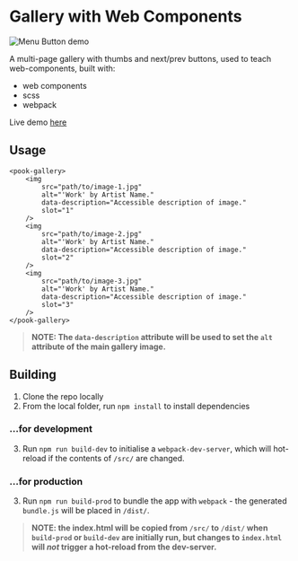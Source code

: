 # Gallery with Web Components

![Menu Button demo](https://raw.githubusercontent.com/pookage/web-components-gallery/master/screenshots/demo__2.gif)

A multi-page gallery with thumbs and next/prev buttons, used to teach web-components, built with:

- web components
- scss
- webpack

Live demo [here](https://pookage.github.io/web-components-gallery/dist/)

## Usage

```
<pook-gallery>
	<img 
		src="path/to/image-1.jpg" 
		alt="'Work' by Artist Name." 
		data-description="Accessible description of image."
		slot="1"
	/>
	<img 
		src="path/to/image-2.jpg" 
		alt="'Work' by Artist Name." 
		data-description="Accessible description of image."
		slot="2"
	/>
	<img 
		src="path/to/image-3.jpg" 
		alt="'Work' by Artist Name." 
		data-description="Accessible description of image."
		slot="3"
	/>
</pook-gallery>
```

>**NOTE: The `data-description` attribute will be used to set the `alt` attribute of the main gallery image.**

## Building

1. Clone the repo locally
2. From the local folder, run `npm install` to install dependencies

### ...for development

3. Run `npm run build-dev` to initialise a `webpack-dev-server`, which will hot-reload if the contents of `/src/` are changed.

### ...for production

3. Run `npm run build-prod` to bundle the app with `webpack` - the generated `bundle.js` will be placed in `/dist/`.

>**NOTE: the index.html will be copied from `/src/` to `/dist/` when `build-prod` or `build-dev` are initially run, but changes to `index.html` will _not_ trigger a hot-reload from the dev-server.**
